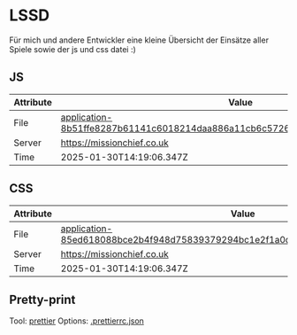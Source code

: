 # LSSD

Für mich und andere Entwickler eine kleine Übersicht der Einsätze aller Spiele sowie der js und css datei :)

<!-- automated -->

## JS

| Attribute | Value                                                                                                                                                                                                |
| --------- | ---------------------------------------------------------------------------------------------------------------------------------------------------------------------------------------------------- |
| File      | [application-8b51ffe8287b61141c6018214daa886a11cb6c572677ad3d1616c7f6971331d1.js](https://missionchief.co.uk/assets/application-8b51ffe8287b61141c6018214daa886a11cb6c572677ad3d1616c7f6971331d1.js) |
| Server    | https://missionchief.co.uk                                                                                                                                                                           |
| Time      | 2025-01-30T14:19:06.347Z                                                                                                                                                                             |

## CSS

| Attribute | Value                                                                                                                                                                                                  |
| --------- | ------------------------------------------------------------------------------------------------------------------------------------------------------------------------------------------------------ |
| File      | [application-85ed618088bce2b4f948d75839379294bc1e2f1a0d86efc6029c7f85dc3403db.css](https://missionchief.co.uk/assets/application-85ed618088bce2b4f948d75839379294bc1e2f1a0d86efc6029c7f85dc3403db.css) |
| Server    | https://missionchief.co.uk                                                                                                                                                                             |
| Time      | 2025-01-30T14:19:06.347Z                                                                                                                                                                               |

## Pretty-print

Tool: [prettier](https://prettier.io)
Options: [.prettierrc.json](./.prettierrc.json)

<!-- /automated -->
